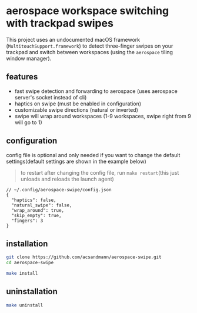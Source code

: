 # aerospace workspace switching with trackpad swipes

This project uses an undocumented macOS framework (`MultitouchSupport.framework`) to detect three-finger swipes on your trackpad and switch between workspaces (using the `aerospace` tiling window manager).

## features
- fast swipe detection and forwarding to aerospace (uses aerospace server's socket instead of cli)
- haptics on swipe (must be enabled in configuration)
- customizable swipe directions (natural or inverted)
- swipe will wrap around workspaces (1-9 workspaces, swipe right from 9 will go to 1)

## configuration
config file is optional and only needed if you want to change the default settings(default settings are shown in the example below)

> to restart after changing the config file, run `make restart`(this just unloads and reloads the launch agent)

```jsonc
// ~/.config/aerospace-swipe/config.json
{
  "haptics": false,
  "natural_swipe": false,
  "wrap_around": true,
  "skip_empty": true,
  "fingers": 3
}
```

## installation

   ```bash
   git clone https://github.com/acsandmann/aerospace-swipe.git
   cd aerospace-swipe

   make install
   ```
## uninstallation

   ```bash
   make uninstall
   ```
